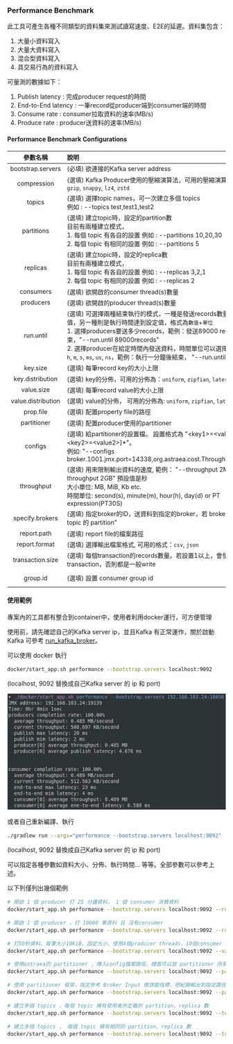### Performance Benchmark

此工具可產生各種不同類型的資料集來測試讀寫速度、E2E的延遲。資料集包含：

1. 大量小資料寫入
2. 大量大資料寫入
3. 混合型資料寫入
4. 具交易行為的資料寫入

可量測的數據如下：

1. Publish latency : 完成producer request的時間
2. End-to-End latency : 一筆record從producer端到consumer端的時間
3. Consume rate : consumer拉取資料的速率(MB/s)
4. Produce rate : producer送資料的速率(MB/s)

#### Performance Benchmark Configurations

|      參數名稱      | 說明                                                         |              預設值              |
| :----------------: | :----------------------------------------------------------- | :------------------------------: |
| bootstrap.servers  | (必填) 欲連接的Kafka server address                          |                無                |
|    compression     | (選填) Kafka Producer使用的壓縮演算法，可用的壓縮演算法為：`gzip`, `snappy`, `lz4`, `zstd` |               none               |
|       topics       | (選填) 選擇topic names，可一次建立多個 topics<br />例如 : --topics test,test1,test2 | testPerformance-{Time in millis} |
|     partitions     | (選填) 建立topic時，設定的partition數<br />目前有兩種建立模式，<br />1. 每個 topic 有各自的設置 例如 : --partitions 10,20,30<br />2. 每個 topic 有相同的設置 例如 : --partitions 5 |                1                 |
|      replicas      | (選填) 建立topic時，設定的replica數<br />目前有兩種建立模式，<br />1. 每個 topic 有各自的設置 例如 : --replicas 3,2,1<br />2. 每個 topic 有相同的設置 例如 : --replicas 2 |                1                 |
|     consumers      | (選填) 欲開啟的consumer thread(s)數量                        |                1                 |
|     producers      | (選填) 欲開啟的producer thread(s)數量                        |                1                 |
|     run.until      | (選填) 可選擇兩種結束執行的模式，一種是發送records數量達到設定值，另一種則是執行時間達到設定值，格式為`數值`+`單位`<br />1. 選擇producers要送多少records，範例：發送89000 records 後結束，"--run.until 89000records"<br />2. 選擇producer在給定時間內發送資料，時間單位可以選擇`days`, `day`, `h`, `m`, `s`, `ms`, `us`, `ns`，範例：執行一分鐘後結束， "--run.until 1m"。 |           1000records            |
|      key.size      | (選填) 每筆record key的大小上限                              |              4Byte               |
|  key.distribution  | (選填) key的分佈，可用的分佈為：`uniform`, `zipfian`, `latest`, `fixed` |             uniform              |
|     value.size     | (選填) 每筆record value的大小上限                            |               1KiB               |
| value.distribution | (選填) value的分佈， 可用的分佈為: `uniform`, `zipfian`, `latest`, `fixed` |             uniform              |
|     prop.file      | (選填) 配置property file的路徑                               |               none               |
|    partitioner     | (選填) 配置producer使用的partitioner                         |               none               |
|      configs       | (選填) 給partitioner的設置檔。 設置格式為 "\<key1\>=\<value1\>[,\<key2\>=\<value2\>]*"。 <br />例如: "--configs broker.1001.jmx.port=14338,org.astraea.cost.ThroughputCost=1" |               none               |
|     throughput     | (選填) 用來限制輸出資料的速度, 範例： "--throughput 2MiB/m", "--throughput 2GB" 預設值是秒 <br/>大小單位: MB, MiB, Kb etc. <br />時間單位: second(s), minute(m), hour(h), day(d) or PT expression(PT30S) |          500 GiB/second          |
|  specify.brokers   | (選填) 指定broker的ID，送資料到指定的broker，若 broker 上有 "目標 topic 的 partition" |               none               |
|    report.path     | (選填) report file的檔案路徑                                 |               none               |
|   report.format    | (選填) 選擇輸出檔案格式, 可用的格式：`csv`, `json`           |               csv                |
|  transaction.size  | (選填) 每個transaction的records數量。若設置1以上，會使用transaction，否則都是一般write |                1                 |
|      group.id      | (選填) 設置 consumer group id                                |     groupId-{Time in millis}     |

#### 使用範例

專案內的工具都有整合到container中，使用者利用docker運行，可方便管理

使用前，請先確認自己的Kafka server ip，並且Kafka 有正常運作，關於啟動Kafka 可參考 [run_kafka_broker](run_kafka_broker.md)。

可以使用 docker 執行

```bash 
docker/start_app.sh performance --bootstrap.servers localhost:9092
```

(localhost, 9092 替換成自己Kafka server 的 ip 和 port)

![performance_tool_demo](pictures/performance_tool_demo.jpg)

或者自己重新編譯、執行

```bash
./gradlew run --args="performance --bootstrap.servers localhost:9092"
```

(localhost, 9092 替換成自己Kafka server 的 ip 和 port)

可以指定各種參數如資料大小、分佈、執行時間... 等等。全部參數可以參考上述。

以下列僅列出幾個範例

```bash
# 開啟 1 個 producer 打 25 分鐘資料， 1 個 consumer 消費資料
docker/start_app.sh performance --bootstrap.servers localhost:9092 --run.until 25m
```

```bash
# 開啟 1 個 producer ，打 10000 筆資料 且 沒有consumer
docker/start_app.sh performance --bootstrap.servers localhost:9092 --run.until 10000records --consumers 0
```

```bash
# 打50秒資料、每筆大小10KiB、固定大小、使用4個producer threads、10個consumer threads，指定topic名稱，且該 topic 有 60 partitions，producer送資料前使用 lz4 壓縮演算法
docker/start_app.sh performance --bootstrap.servers localhost:9092 --value.size 10KiB --value.distribution fixed --run.until 50s --producers 4 --consumers 10 --partitions 60 --topic partition60Replica1 --compression lz4
```

```bash
# 使用astraea的 partitioner ，傳入config檔案路徑，裡面可以放 partitioner 所需的參數，如jmx port等
docker/start_app.sh performance --bootstrap.servers localhost:9092 --partitioner org.astraea.app.partitioner.smooth.SmoothWeightRoundRobinDispatcher --prop.file ./config
```

```bash
# 使用 partitioner 框架，指定參考 Broker Input 做效能指標，把紀錄輸出到指定路徑。
docker/start_app.sh performance --bootstrap.servers localhost:9092 --partitioner org.astraea.app.partitioner.StrictCostDispatcher --configs org.astraea.app.cost.BrokerInputCost=1 --prop.file ./config --report.path ~/report
```

``` bash
# 建立多個 topics ，每個 topic 擁有使用者所定義的 partition、replica 數
docker/start_app.sh performance --bootstrap.servers localhost:9092 --topics test1,test2,test3 --partitions 2,3,4 --replicas 3,2,1
```

```bash
# 建立多個 topics ， 每個 topic 擁有相同的 partition、replica 數
docker/start_app.sh performance --bootstrap.servers localhost:9092 --topics test1,test2,test3 --partitions 5 --replicas 2
```

